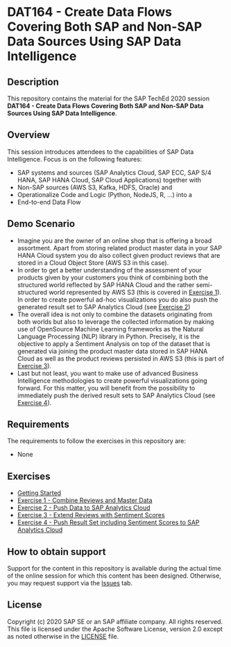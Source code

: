 # DAT164 - Create Data Flows Covering Both SAP and Non-SAP Data Sources Using SAP Data Intelligence

## Description

This repository contains the material for the SAP TechEd 2020 session <b>DAT164 - Create Data Flows Covering Both SAP and Non-SAP Data Sources Using SAP Data Intelligence</b>.

## Overview

This session introduces attendees to the capabilities of SAP Data Intelligence.
Focus is on the following features:

* SAP systems and sources (SAP Analytics Cloud, SAP ECC, SAP S/4 HANA, SAP HANA Cloud, SAP Cloud Applications) together with
* Non-SAP sources (AWS S3, Kafka, HDFS, Oracle) and
* Operationalize Code and Logic (Python, NodeJS, R, …) into a
* End-to-end Data Flow

## Demo Scenario

* Imagine you are the owner of an online shop that is offering a broad assortment. Apart from storing related product master data in your SAP HANA Cloud system you do also collect given product reviews that are stored in a Cloud Object Store (AWS S3 in this case). 
* In order to get a better understanding of the assessment of your products given by your customers you think of combining both the structured world reflected by SAP HANA Cloud and the rather semi-structured world represented by AWS S3 (this is covered in [Exercise 1](exercises/ex1/)). In order to create powerful ad-hoc visualizations you do also push the generated result set to SAP Analytics Cloud (see [Exercise 2](exercises/ex2/))
* The overall idea is not only to combine the datasets originating from both worlds but also to leverage the collected information by making use of OpenSource Machine Learning frameworks as the Natural Language Processing (NLP) library in Python. Precisely, it is the objective to apply a Sentiment Analysis on top of the dataset that is generated via joining the product master data stored in SAP HANA Cloud as well as the product reviews persisted in AWS S3 (this is part of [Exercise 3](exercises/ex3/)).
* Last but not least, you want to make use of advanced Business Intelligence methodologies to create powerful visualizations going forward. For this matter, you will benefit from the possibility to immediately push the derived result sets to SAP Analytics Cloud (see [Exercise 4](exercises/ex4/)).

## Requirements

The requirements to follow the exercises in this repository are:

* None

## Exercises

- [Getting Started](exercises/ex0/)
- [Exercise 1 - Combine Reviews and Master Data](exercises/ex1/)
- [Exercise 2 - Push Data to SAP Analytics Cloud](exercises/ex2/)
- [Exercise 3 - Extend Reviews with Sentiment Scores](exercises/ex3/)
- [Exercise 4 - Push Result Set including Sentiment Scores to SAP Analytics Cloud](exercises/ex4/)

## How to obtain support

Support for the content in this repository is available during the actual time of the online session for which this content has been designed. Otherwise, you may request support via the [Issues](../../issues) tab.

## License
Copyright (c) 2020 SAP SE or an SAP affiliate company. All rights reserved. This file is licensed under the Apache Software License, version 2.0 except as noted otherwise in the [LICENSE](LICENSES/Apache-2.0.txt) file.
